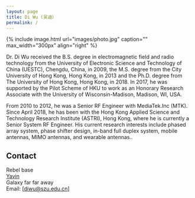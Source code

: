 ```yaml
---
layout: page
title: Di Wu (吴迪）
permalink: /
---
```


{% include image.html url="images/photo.jpg" caption="" max_width="300px" align="right" %}

Dr. Di Wu received the B.S. degree in electromagnetic field and radio technology from the University of Electronic Science and Technology of China (UESTC), Chengdu, China, in 2009, the M.S. degree from the City University of Hong Kong, Hong Kong, in 2013 and the Ph.D. degree from The University of Hong Kong, Hong Kong, in 2018. In 2017, he was supported by the Pilot Scheme of HKU to work as an Honorary Research Associate with the University of Wisconsin-Madison, Madison, WI, USA. 

From 2010 to 2012, he was a Senior RF Engineer with MediaTek.Inc (MTK). Since April 2018, he has been with the Hong Kong Applied Science and Technology Research Institute (ASTRI), Hong Kong, where he is currently a Senior System RF Engineer. His current research interests include phased array system, phase shifter design, in-band full duplex system, mobile antennas, MIMO antennas, and wearable antennas..

## Contact

Rebel base <br />
[Yavin] <br />
Galaxy far far away<br />
Email: [diwu@szu.edu.cn]


[Yavin]: https://en.wikipedia.org/wiki/Yavin
[chewy@rebel.com]: mailto:chewy@rebel.com

